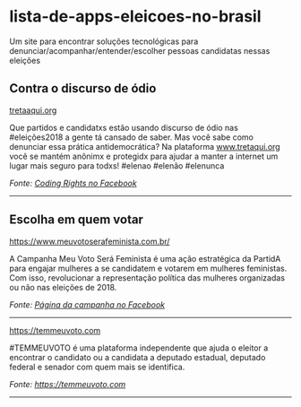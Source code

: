 # lista-de-apps-eleicoes-no-brasil
Um site para encontrar soluções tecnológicas para denunciar/acompanhar/entender/escolher pessoas candidatas nessas eleições

## Contra o discurso de ódio

[tretaaqui.org](https://www.tretaqui.org/)

Que partidos e candidatxs estão usando discurso de ódio nas #eleições2018 a gente tá cansado de saber. Mas você sabe como denunciar essa prática antidemocrática?
Na plataforma www.tretaqui.org você se mantém anônimx e protegidx para ajudar a manter a internet um lugar mais seguro para todxs! 
#elenao #elenão #elenunca


*Fonte: [Coding Rights no Facebook](https://www.facebook.com/codingrights/photos/pb.759072560880175.-2207520000.1538013508./1852762031511217/?type=3&theater)*

-----------------------

## Escolha em quem votar

https://www.meuvotoserafeminista.com.br/

A Campanha Meu Voto Será Feminista é uma ação estratégica da PartidA para engajar mulheres a se
candidatem e votarem em mulheres feministas. Com isso, revolucionar a representação política das mulheres organizadas ou não nas eleições de 2018.

*Fonte: [Página da campanha no Facebook](https://www.facebook.com/pg/meuvotoserafeminista/about/?ref=page_internal)*

-----------------------

https://temmeuvoto.com

#TEMMEUVOTO é uma plataforma independente que ajuda o eleitor a encontrar o candidato ou a candidata a deputado estadual, deputado federal e senador com quem mais se identifica.

*Fonte: https://temmeuvoto.com*

-----------------------
